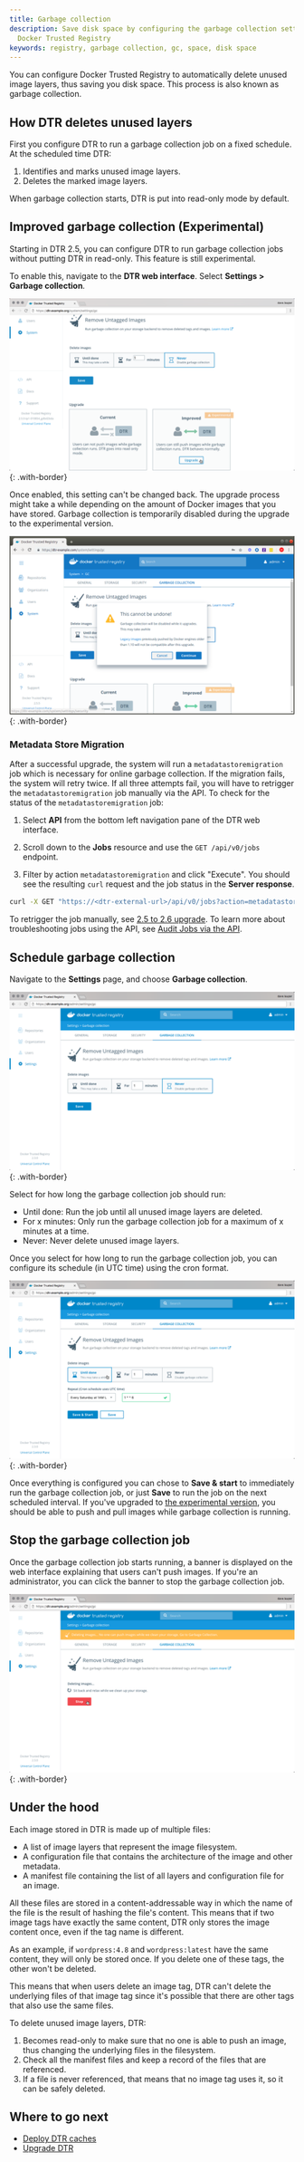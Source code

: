 ```yaml
---
title: Garbage collection
description: Save disk space by configuring the garbage collection settings in
  Docker Trusted Registry
keywords: registry, garbage collection, gc, space, disk space
---
```


You can configure Docker Trusted Registry to automatically delete unused image
layers, thus saving you disk space. This process is also known as garbage collection.

## How DTR deletes unused layers

First you configure DTR to run a garbage collection job on a fixed schedule. At
the scheduled time DTR:

1. Identifies and marks unused image layers.
2. Deletes the marked image layers.

When garbage collection starts, DTR is put into read-only mode by default.

## Improved garbage collection (Experimental)

Starting in DTR 2.5, you can configure DTR to run garbage collection jobs
without putting DTR in read-only. This feature is still experimental.

To enable this, navigate to the **DTR web interface**. Select **Settings > Garbage collection**.

![upgrade garbage collection](../../images/garbage-collection-0.png){: .with-border}

Once enabled, this setting can't be changed back. The upgrade process might
take a while depending on the amount of Docker images that you have stored. Garbage collection is temporarily 
disabled during the upgrade to the experimental version.
 
![upgrade garbage collection](../../images/garbage-collection-upgrade.png){: .with-border}

### Metadata Store Migration

After a successful upgrade, the system will run a `metadatastoremigration` job which is necessary for online garbage collection. If the migration fails, the system will retry twice. If all three attempts fail, you will have to retrigger the `metadatastoremigration` job manually via the API. To check for the status of the `metadatastoremigration` job:

1.  Select **API** from the bottom left navigation pane of the DTR web interface. 

2.  Scroll down to the **Jobs** resource and use the `GET /api/v0/jobs` endpoint. 

3.  Filter by action `metadatastoremigration` and click "Execute". You should see the resulting `curl` request and the job status in the **Server response**.

```bash
curl -X GET "https://<dtr-external-url>/api/v0/jobs?action=metadatastoremigration&worker=any&running=any" -H "accept: application/json"
```
To retrigger the job manually, see [2.5 to 2.6 upgrade](../upgrade#25-to-26-upgrade). To learn more about troubleshooting jobs using the API, see [Audit Jobs via the API](/ee/dtr/admin/manage-jobs/audit-jobs-via-api/).

## Schedule garbage collection

Navigate to the **Settings** page, and choose **Garbage collection**.

![](../../images/garbage-collection-1.png){: .with-border}

Select for how long the garbage collection job should run:
* Until done: Run the job until all unused image layers are deleted.
* For x minutes: Only run the garbage collection job for a maximum of x minutes
at a time.
* Never: Never delete unused image layers.

Once you select for how long to run the garbage collection job, you can
configure its schedule (in UTC time) using the cron format.

![](../../images/garbage-collection-2.png){: .with-border}

Once everything is configured you can chose to **Save & start** to immediately
run the garbage collection job, or just **Save** to run the job on the next
scheduled interval. If you've upgraded to [the experimental version](#improved-garbage-collection), you 
should be able to push and pull images while garbage collection is running.

## Stop the garbage collection job

Once the garbage collection job starts running, a banner is displayed on the
web interface explaining that users can't push images. If you're an administrator, you can click the banner to stop the garbage
collection job.

![](../../images/garbage-collection-3.png){: .with-border}

## Under the hood

Each image stored in DTR is made up of multiple files:

* A list of image layers that represent the image filesystem.
* A configuration file that contains the architecture of the image and other
metadata.
* A manifest file containing the list of all layers and configuration file for
an image.

All these files are stored in a content-addressable way in which the name of
the file is the result of hashing the file's content. This means that if two
image tags have exactly the same content, DTR only stores the image content
once, even if the tag name is different.

As an example, if `wordpress:4.8` and `wordpress:latest` have the same content,
they will only be stored once. If you delete one of these tags, the other won't
be deleted.

This means that when users delete an image tag, DTR can't delete the underlying
files of that image tag since it's possible that there are other tags that
also use the same files.

To delete unused image layers, DTR:
1. Becomes read-only to make sure that no one is able to push an image, thus
changing the underlying files in the filesystem.
2. Check all the manifest files and keep a record of the files that are
referenced.
3. If a file is never referenced, that means that no image tag uses it, so it
can be safely deleted.

## Where to go next

- [Deploy DTR caches](deploy-caches/index.md)
- [Upgrade DTR](../upgrade/)
